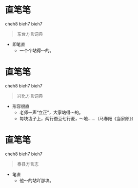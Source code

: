 # 直笔笔
cheh8 bieh7 bieh7
> 东台方言词典
- 即笔直
  - 一个个站得～的。

# 直笔笔
cheh8 bieh7 bieh7
> 兴化方言词典
- 形容很直
  - 老师一声“立正”，大家站得～的。
  - 每块垅子上，两行蚕豆七行麦，～地……（马春阳《当家郎》）

# 直笔笔
cheh8 bieh7 bieh7
> 泰县方言志
- 笔直
  - 他～的站吖那块。
